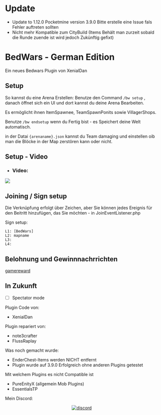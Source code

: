 # Update
- Update to 1.12.0 Pocketmine version 3.9.0 Bitte erstelle eine Issue fals Fehler auftreten sollten
- Nicht mehr Kompatible zum CityBuild (Items Behält man zurzeit sobald die Runde zuende ist wird jedoch Zukünftig gefixt)

# BedWars - German Edition
<!-- todo poggit badges -->
Ein neues Bedwars Plugin von XenialDan
## Setup
So kannst du eine Arena Erstellen:
Benutze den Command `/bw setup` , danach öffnet sich ein UI und dort kannst du deine Arena Bearbeiten.

Es ermöglicht ihnen ItemSpawnee, TeamSpawnPonits sowie VillagerShops.

Benutze `/bw endsetup` wenn du Fertig bist - es Speichert deine Welt automatisch.

in der Datai `{arenaname}.json` kannst du Team damaging und einstellen oib man die Blöcke in der Map zerstören kann oder nicht.

## Setup - Video
- <h3>Video:</h3>

<a align="center" href="https://www.youtube.com/watch?v=KkgD1fl_lfI&t"><img src="https://www.google.com/url?sa=t&rct=j&q=&esrc=s&source=web&cd=1&cad=rja&uact=8&ved=2ahUKEwiI7basxJTjAhURJ1AKHXjPBA8QwqsBMAB6BAgJEAQ&url=https%3A%2F%2Fwww.youtube.com%2Fwatch%3Fv%3DKkgD1fl_lfI&usg=AOvVaw19hWCA-4hSpyR8QXpbg-Cy"></a>

## Joining / Sign setup
Die Verknüpfung erfolgt über Zeichen, aber Sie können jedes Ereignis für den Beitritt hinzufügen, das Sie möchten - in JoinEventListener.php

Sign setup:
```
L1: [BedWars]
L2: mapname
L3: 
L4: 
```

## Belohnung und Gewinnnachrrichten
[gamereward](https://github.com/thebigsmileXD/gamereward)

## In Zukunft
- [ ] Spectator mode

Plugin Code von:
- XenialDan

Plugin repariert von:
- note3crafter
- FlussRaplay

Was noch gemacht wurde:
- EnderChest-Items werden NICHT entfernt
- Plugin wurde auf 3.9.0 Erfolgreich ohne anderen Plugins getestet

Mit welchem Plugins es nicht Compatible ist
- PureEnityX (allgemein Mob Plugins) 
- EssentialsTP

Mein Discord:
<div align="center">
	<a href="https://discord.gg/XwXKuvy">
        <img src="https://img.shields.io/badge/chat-on%20discord-7289da.svg" alt="discord">
